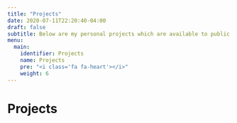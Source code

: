 ```yaml
---
title: "Projects"
date: 2020-07-11T22:20:40-04:00
draft: false
subtitle: Below are my personal projects which are available to public use.
menu:
  main:
    identifier: Projects
    name: Projects
    pre: "<i class='fa fa-heart'></i>"
    weight: 6
---
```


# Projects
